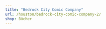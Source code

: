 ```yaml
---
title: "Bedrock City Comic Company"
url: /houston/bedrock-city-comic-company-2/
shop: Bücher
---
```

